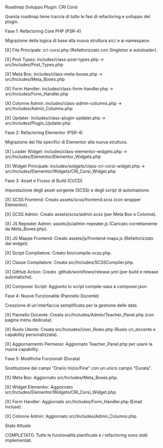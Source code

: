 Roadmap Sviluppo Plugin: CRI Corsi

Questa roadmap tiene traccia di tutte le fasi di refactoring e sviluppo del plugin.

Fase 1: Refactoring Core PHP (PSR-4)

Migrazione della logica di base alla nuova struttura src/ e ai namespace.

[X] File Principale: cri-corsi.php (Refattorizzato con Singleton e autoloader).

[X] Post Types: includes/class-post-types.php -> src/Includes/Post_Types.php

[X] Meta Box: includes/class-meta-boxes.php -> src/Includes/Meta_Boxes.php

[X] Form Handler: includes/class-form-handler.php -> src/Includes/Form_Handler.php

[X] Colonne Admin: includes/class-admin-columns.php -> src/Includes/Admin_Columns.php

[X] Updater: includes/class-plugin-updater.php -> src/Includes/Plugin_Updater.php

Fase 2: Refactoring Elementor (PSR-4)

Migrazione dei file specifici di Elementor alla nuova struttura.

[X] Loader Widget: includes/class-elementor-widgets.php -> src/Includes/Elementor/Elementor_Widgets.php

[X] Widget Principale: includes/widgets/class-cri-corsi-widget.php -> src/Includes/Elementor/Widgets/CRI_Corsi_Widget.php

Fase 3: Asset e Flusso di Build (CI/CD)

Impostazione degli asset sorgente (SCSS) e degli script di automazione.

[X] SCSS Frontend: Creato assets/scss/frontend.scss (con wrapper Elementor).

[X] SCSS Admin: Creato assets/scss/admin.scss (per Meta Box e Colonne).

[X] JS Repeater Admin: assets/js/admin-repeater.js (Caricato correttamente da Meta_Boxes.php).

[X] JS Mappe Frontend: Creato assets/js/frontend-maps.js (Refattorizzato dal widget).

[X] Script Compilatore: Creato bin/compile-scss.php.

[X] Classe Compilatore: Creata src/Includes/SCSSCompiler.php.

[X] GitHub Action: Creato .github/workflows/release.yml (per build e release automatiche).

[X] Composer Script: Aggiunto lo script compile-sass a composer.json.

Fase 4: Nuove Funzionalità (Pannello Docente)

Creazione di un'interfaccia semplificata per la gestione delle date.

[X] Pannello Docente: Creata src/Includes/Admin/Teacher_Panel.php (con pagina menu dedicata).

[X] Ruolo Utente: Creata src/Includes/User_Roles.php (Ruolo cri_docente e capability personalizzata).

[X] Aggiornamento Permessi: Aggiornato Teacher_Panel.php per usare la nuova capability.

Fase 5: Modifiche Funzionali (Durata)

Sostituzione dei campi "Orario Inizio/Fine" con un unico campo "Durata".

[X] Meta Box: Aggiornato src/Includes/Meta_Boxes.php.

[X] Widget Elementor: Aggiornato src/Includes/Elementor/Widgets/CRI_Corsi_Widget.php.

[X] Form Handler: Aggiornato src/Includes/Form_Handler.php (Email incluse).

[X] Colonne Admin: Aggiornato src/Includes/Admin_Columns.php.

Stato Attuale

COMPLETATO. Tutte le funzionalità pianificate e i refactoring sono stati implementati.
